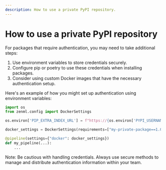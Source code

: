 ```yaml
---
description: How to use a private PyPI repository.
---
```


# How to use a private PyPI repository

For packages that require authentication, you may need to take additional steps:

1. Use environment variables to store credentials securely.
2. Configure pip or poetry to use these credentials when installing packages.
3. Consider using custom Docker images that have the necessary authentication setup.

Here's an example of how you might set up authentication using environment variables:

```python
import os
from zenml.config import DockerSettings

os.environ['PIP_EXTRA_INDEX_URL'] = f"https://{os.environ['PYPI_USERNAME']}:{os.environ['PYPI_PASSWORD']}@your-private-pypi-server.com/simple"

docker_settings = DockerSettings(requirements=["my-private-package==1.0.0"])

@pipeline(settings={"docker": docker_settings})
def my_pipeline(...):
    ...
```

Note: Be cautious with handling credentials. Always use secure methods to manage
and distribute authentication information within your team.
